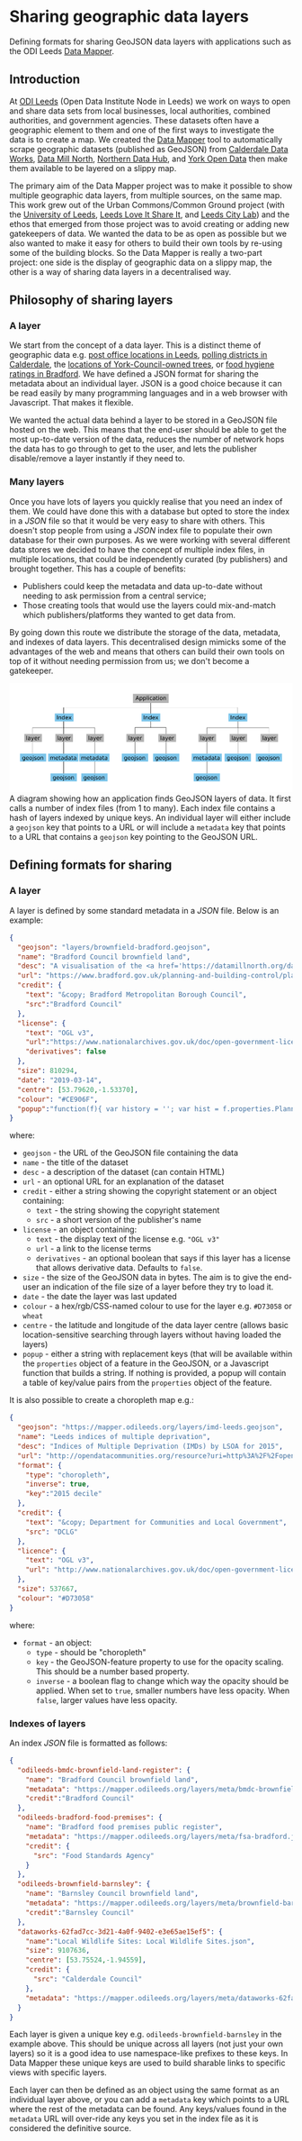 # Sharing geographic data layers

Defining formats for sharing GeoJSON data layers with applications such as the ODI Leeds [Data Mapper](https://mapper.odileeds.org/).

## Introduction

At [ODI Leeds](https://odileeds.org/) (Open Data Institute Node in Leeds) we work on ways to open and share data sets from local businesses, local authorities, combined authorities, and government agencies. These datasets often have a geographic element to them and one of the first ways to investigate the data is to create a map. We created the [Data Mapper](https://mapper.odileeds.org/) tool to automatically scrape geographic datasets (published as GeoJSON) from [Calderdale Data Works](https://dataworks.calderdale.gov.uk/), [Data Mill North](https://datamillnorth.org/), [Northern Data Hub](https://datahub.bradford.gov.uk/), and [York Open Data](https://www.yorkopendata.org/) then make them available to be layered on a slippy map.

The primary aim of the Data Mapper project was to make it possible to show multiple geographic data layers, from multiple sources, on the same map. This work grew out of the Urban Commons/Common Ground project (with the [University of Leeds](https://lssi.leeds.ac.uk), [Leeds Love It Share It](http://baumanlyons.co.uk/news/updateleeds-love-it-share-it), and [Leeds City Lab](https://leedscitylab.wordpress.com/)) and the ethos that emerged from those project was to avoid creating or adding new gatekeepers of data. We wanted the data to be as open as possible but we also wanted to make it easy for others to build their own tools by re-using some of the building blocks. So the Data Mapper is really a two-part project: one side is the display of geographic data on a slippy map, the other is a way of sharing data layers in a decentralised way.

## Philosophy of sharing layers

### A layer

We start from the concept of a data layer. This is a distinct theme of geographic data e.g. [post office locations in Leeds](https://mapper.odileeds.org/?13/53.79660/-1.53385/osm-leeds-postoffice), [polling districts in Calderdale](https://mapper.odileeds.org/?11/53.72069/-1.95007/dataworks-14937500-83dd-43ea-8b24-89766099ea7d), the [locations of York-Council-owned trees](https://mapper.odileeds.org/?11/53.96163/-1.06430/york-9065d71f-ce65-419e-a454-cdeb286a5612), or [food hygiene ratings in Bradford](https://mapper.odileeds.org/?11/53.83916/-1.84776/bradford-food-premises). We have defined a JSON format for sharing the metadata about an individual layer. JSON is a good choice because it can be read easily by many programming languages and in a web browser with Javascript. That makes it flexible.

We wanted the actual data behind a layer to be stored in a GeoJSON file hosted on the web. This means that the end-user should be able to get the most up-to-date version of the data, reduces the number of network hops the data has to go through to get to the user, and lets the publisher disable/remove a layer instantly if they need to.

### Many layers

Once you have lots of layers you quickly realise that you need an index of them. We could have done this with a database but opted to store the index in a *JSON* file so that it would be very easy to share with others. This doesn't stop people from using a *JSON* index file to populate their own database for their own purposes. As we were working with several different data stores we decided to have the concept of multiple index files, in multiple locations, that could be independently curated (by publishers) and brought together. This has a couple of benefits:
  - Publishers could keep the metadata and data up-to-date without needing to ask permission from a central service;
  - Those creating tools that would use the layers could mix-and-match which publishers/platforms they wanted to get data from.

By going down this route we distribute the storage of the data, metadata, and indexes of data layers. This decentralised design mimicks some of the advantages of the web and means that others can build their own tools on top of it without needing permission from us; we don't become a gatekeeper.

![Diagram](/filestructure.png "Example of the file structure.")
A diagram showing how an application finds GeoJSON layers of data. It first calls a number of index files (from 1 to many). Each index file contains a hash of layers indexed by unique keys. An individual layer will either include a `geojson` key that points to a URL or will include a `metadata` key that points to a URL that contains a `geojson` key pointing to the GeoJSON URL.

## Defining formats for sharing

### A layer

A layer is defined by some standard metadata in a *JSON* file. Below is an example:

```JSON
{
  "geojson": "layers/brownfield-bradford.geojson",
  "name": "Bradford Council brownfield land",
  "desc": "A visualisation of the <a href='https://datamillnorth.org/dataset/bradford-brownfield-register'>Bradford Metropolitan Borough Council brownfield land register</a> by <a href='https://odileeds.org/'>ODI Leeds</a>.","url":"https://datamillnorth.org/dataset/bradford-brownfield-register",
  "url": "https://www.bradford.gov.uk/planning-and-building-control/planning-policy/the-brownfield-register/",
  "credit": {
    "text": "&copy; Bradford Metropolitan Borough Council",
    "src":"Bradford Council"
  },
  "license": {
    "text": "OGL v3",
    "url":"https://www.nationalarchives.gov.uk/doc/open-government-licence/version/3/",
    "derivatives": false
  },
  "size": 810294,
  "date": "2019-03-14",
  "centre": [53.79620,-1.53370],
  "colour": "#CE906F",
  "popup":"function(f){ var history = ''; var hist = f.properties.PlanningHistory.split(/\\|/); for (var h = 0; h < hist.length; h++){ if(h > 0){ history += ', '; } history += '[<a href=\"'+hist[h]+'\">'+h+'</a>]'; }; return '<h3>%SiteNameAddress%</h3><p>' + (f.properties.DevelopmentDescription ? f.properties.DevelopmentDescription + '<br />' : '') + '<strong>Ownership:</strong> %OwnershipStatus%<br /><strong>Planning permission:</strong> %PlanningStatus%<br /><strong>Permission date:</strong> %PermissionDate%<br /><strong>Minimum net dwellings:</strong> %MinNetDwellings%<br /><strong>Hazardous substances:</strong> ' + (f.properties.HazardousSubstances ? f.properties.HazardousSubstances : 'none listed') + '<br /><strong>Area:</strong> %Hectares% ha' + (f.properties.DateUpdate ? '<br /><strong>Last updated:</strong> %DateUpdate%.' : '') + (f.properties.PlanningHistory ? '<br /><strong>Planning history</strong>: ' + (history) + '' : '') + '</p><p class=\"edit\"><a href=\"%SiteplanURL%\">View on the %OrganisationLabel% site plan map</a></p>';}"
}
```

where:
  - `geojson` - the URL of the GeoJSON file containing the data
  - `name` - the title of the dataset
  - `desc` - a description of the dataset (can contain HTML)
  - `url` - an optional URL for an explanation of the dataset
  - `credit` - either a string showing the copyright statement or an object containing:
    - `text` - the string showing the copyright statement
    - `src` - a short version of the publisher's name
  - `license` - an object containing:
    - `text` - the display text of the license e.g. `"OGL v3"`
    - `url` - a link to the license terms
    - `derivatives` - an optional boolean that says if this layer has a license that allows derivative data. Defaults to `false`.
  - `size` - the size of the GeoJSON data in bytes. The aim is to give the end-user an indication of the file size of a layer before they try to load it.
  - `date` - the date the layer was last updated
  - `colour` - a hex/rgb/CSS-named colour to use for the layer e.g. `#D73058` or `wheat`
  - `centre` - the latitude and longitude of the data layer centre (allows basic location-sensitive searching through layers without having loaded the layers)
  - `popup` - either a string with replacement keys (that will be available within the `properties` object of a feature in the GeoJSON, or a Javascript function that builds a string. If nothing is provided, a popup will contain a table of key/value pairs from the `properties` object of the feature.
  
It is also possible to create a choropleth map e.g.:

```JSON
{
  "geojson": "https://mapper.odileeds.org/layers/imd-leeds.geojson",
  "name": "Leeds indices of multiple deprivation",
  "desc": "Indices of Multiple Deprivation (IMDs) by LSOA for 2015",
  "url": "http://opendatacommunities.org/resource?uri=http%3A%2F%2Fopendatacommunities.org%2Fdata%2Fsocietal-wellbeing%2Fimd%2Findices",
  "format": {
    "type": "choropleth",
    "inverse": true,
    "key":"2015 decile"
  },
  "credit": {
    "text": "&copy; Department for Communities and Local Government",
    "src": "DCLG"
  },
  "licence": {
    "text": "OGL v3",
    "url": "http://www.nationalarchives.gov.uk/doc/open-government-licence/version/3/"
  },
  "size": 537667,
  "colour": "#D73058"
}
```

where:
  - `format` - an object:
    - `type` - should be "choropleth"
    - `key` - the GeoJSON-feature property to use for the opacity scaling. This should be a number based property.
    - `inverse` - a boolean flag to change which way the opacity should be applied. When set to `true`, smaller numbers have less opacity. When `false`, larger values have less opacity.

### Indexes of layers

An index *JSON* file is formatted as follows:

```JSON
{
  "odileeds-bmdc-brownfield-land-register": {
    "name": "Bradford Council brownfield land",
    "metadata": "https://mapper.odileeds.org/layers/meta/bmdc-brownfield-land-register.json",
    "credit":"Bradford Council"
  },
  "odileeds-bradford-food-premises": {
    "name": "Bradford food premises public register",
    "metadata": "https://mapper.odileeds.org/layers/meta/fsa-bradford.json",
    "credit": {
      "src": "Food Standards Agency"
    }
  },
  "odileeds-brownfield-barnsley": {
    "name": "Barnsley Council brownfield land",
    "metadata": "https://mapper.odileeds.org/layers/meta/brownfield-barnsley.json",
    "credit":"Barnsley Council"
  },
  "dataworks-62fad7cc-3d21-4a0f-9402-e3e65ae15ef5": {
    "name":"Local Wildlife Sites: Local Wildlife Sites.json",
    "size": 9107636,
    "centre": [53.75524,-1.94559],
    "credit": {
      "src": "Calderdale Council"
    },
    "metadata": "https://mapper.odileeds.org/layers/meta/dataworks-62fad7cc-3d21-4a0f-9402-e3e65ae15ef5.json"
  }
}
```

Each layer is given a unique key e.g. `odileeds-brownfield-barnsley` in the example above. This should be unique across all layers (not just your own layers) so it is a good idea to use namespace-like prefixes to these keys. In Data Mapper these unique keys are used to build sharable links to specific views with specific layers.

Each layer can then be defined as an object using the same format as an individual layer above, or you can add a `metadata` key which points to a URL where the rest of the metadata can be found. Any keys/values found in the `metadata` URL will over-ride any keys you set in the index file as it is considered the definitive source.

